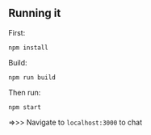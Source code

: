 
## Running it

First:

    npm install

Build:
	
	npm run build

Then run:

    npm start

=>>> Navigate to `localhost:3000` to chat
